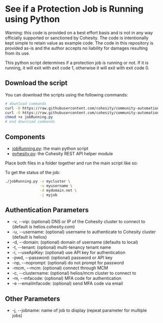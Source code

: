 # See if a Protection Job is Running using Python

Warning: this code is provided on a best effort basis and is not in any way officially supported or sanctioned by Cohesity. The code is intentionally kept simple to retain value as example code. The code in this repository is provided as-is and the author accepts no liability for damages resulting from its use.

This python script determines if a protection job is running or not. If it is running, it will exit with exit code 1, otherwise it will exit with exit code 0.

## Download the script

You can download the scripts using the following commands:

```bash
# download commands
curl -O https://raw.githubusercontent.com/cohesity/community-automation-samples/main/python/jobRunning/jobRunning.py
curl -O https://raw.githubusercontent.com/cohesity/community-automation-samples/main/python/pyhesity.py
chmod +x jobRunning.py
# end download commands
```

## Components

* [jobRunning.py](https://raw.githubusercontent.com/cohesity/community-automation-samples/main/python/jobRunning/jobRunning.py): the main python script
* [pyhesity.py](https://raw.githubusercontent.com/cohesity/community-automation-samples/main/python/pyhesity/pyhesity.py): the Cohesity REST API helper module

Place both files in a folder together and run the main script like so:

To get the status of the job:

```bash
./jobRunning.py -v mycluster \
                -u myusername \
                -d mydomain.net \
                -j myjob
```

## Authentication Parameters

* -v, --vip: (optional) DNS or IP of the Cohesity cluster to connect to (default is helios.cohesity.com)
* -u, --username: (optional) username to authenticate to Cohesity cluster (default is helios)
* -d, --domain: (optional) domain of username (defaults to local)
* -t, --tenant: (optional) multi-tenancy tenant name
* -i, --useApiKey: (optional) use API key for authentication
* -pwd, --password: (optional) password or API key
* -np, --noprompt: (optional) do not prompt for password
* -mcm, --mcm: (optional) connect through MCM
* -c, --clustername: (optional) helios/mcm cluster to connect to
* -m, --mfacode: (optional) MFA code for authentication
* -e --emailmfacode: (optional) send MFA code via email

## Other Parameters

* -j, --jobname: name of job to display (repeat parameter for multiple jobs)
